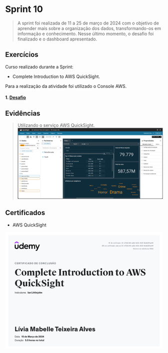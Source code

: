 # Sprint 10

> A sprint foi realizada de 11 a 25 de março de 2024 com o objetivo de aprender mais sobre a organização dos dados, transformando-os em informação e conhecimento. Nesse último momento, o desafio foi finalizado e o dashboard apresentado.

## Exercícios  

Curso realizado durante a Sprint:
- Complete Introduction to AWS QuickSight.

Para a realização da atividade foi utilizado o Console AWS.

#### 1. [Desafio](../desafio/README.md)

## Evidências

> Utilizando o serviço AWS QuickSight.
![Configurando parâmetros](evidencias/usando-quicksight.png)

## Certificados

- AWS QuickSight

![Certificado do curso de AWS QuickSight](certificados/cert-quicksight.jpg)

